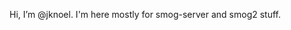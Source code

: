 Hi, I’m @jknoel. I'm here mostly for smog-server and smog2 stuff.

<!---
jknoel/jknoel is a ✨ special ✨ repository because its `README.md` (this file) appears on your GitHub profile.
You can click the Preview link to take a look at your changes.
--->
